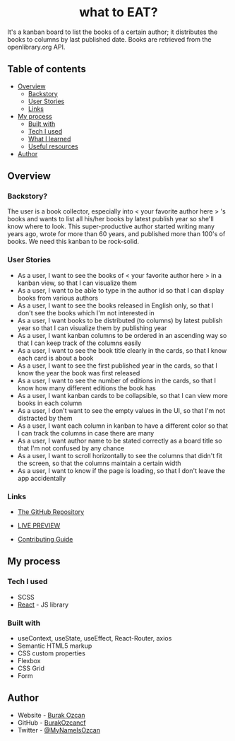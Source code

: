 <h1 align="center"> what to EAT?</h1>
<!-- <img src=./public/assets/what-to-eat.PNG> -->
<p>It's a kanban board to list the books of a certain author; it distributes the books to columns by last published date. Books are retrieved from the openlibrary.org API.</p>

## Table of contents

- [Overview](#overview)
  - [Backstory](#backstory)
  - [User Stories](#user-stories)
  - [Links](#links)
- [My process](#my-process)
  - [Built with](#built-with)
  - [Tech I used](#tech-i-used)
  - [What I learned](#what-i-learned)
  - [Useful resources](#useful-resources)
- [Author](#author)

## Overview

### Backstory?

The user is a book collector, especially into < your favorite author here > 's books and wants to list all his/her books by latest publish year so she'll know where to look. This super-productive author started writing many years ago, wrote for more than 60 years, and published more than 100's of books. We need this kanban to be rock-solid.

### User Stories

- As a user, I want to see the books of < your favorite author here > in a kanban view, so that I can visualize them
- As a user, I want to be able to type in the author id so that I can display books from various authors
- As a user, I want to see the books released in English only, so that I don't see the books which I'm not interested in
- As a user, I want books to be distributed (to columns) by latest publish year so that I can visualize them by publishing year
- As a user, I want kanban columns to be ordered in an ascending way so that I can keep track of the columns easily
- As a user, I want to see the book title clearly in the cards, so that I know each card is about a book
- As a user, I want to see the first published year in the cards, so that I know the year the book was first released
- As a user, I want to see the number of editions in the cards, so that I know how many different editions the book has
- As a user, I want kanban cards to be collapsible, so that I can view more books in each column
- As a user, I don't want to see the empty values in the UI, so that I'm not distracted by them
- As a user, I want each column in kanban to have a different color so that I can track the columns in case there are many
- As a user, I want author name to be stated correctly as a board title so that I'm not confused by any chance
- As a user, I want to scroll horizontally to see the columns that didn't fit the screen, so that the columns maintain a certain width
- As a user, I want to know if the page is loading, so that I don't leave the app accidentally

### Links

- [The GitHub Repository](https://github.com/BurakOzcancf/what-to-eat)

- [LIVE PREVIEW](https://what-to-eat-app.netlify.app/)

- [Contributing Guide](https://docs.github.com/en/communities/setting-up-your-project-for-healthy-contributions/setting-guidelines-for-repository-contributors)

## My process

### Tech I used

- SCSS
- [React](https://reactjs.org/) - JS library

### Built with

- useContext, useState, useEffect, React-Router, axios
- Semantic HTML5 markup
- CSS custom properties
- Flexbox
- CSS Grid
- Form

## Author

- Website - [Burak Ozcan](https://burakozcan.netlify.app/)
- GitHub - [BurakOzcancf](https://github.com/BurakOzcancf/Counrtries)
- Twitter - [@MyNameIsOzcan](https://twitter.com/MyNameIsOzcan)
